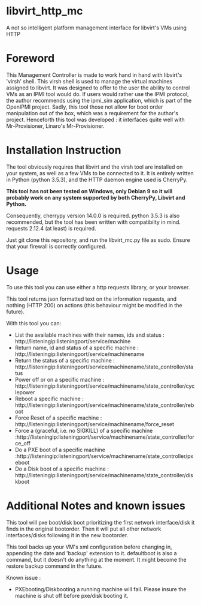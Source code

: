 # libvirt_http_mc
A not so intelligent platform management interface for libvirt's VMs using HTTP

<h1>Foreword</h1>
<p>
This Management Controller is made to work hand in hand with libvirt's 'virsh' shell.
This virsh shell is used to manage the virtual machines assigned to libvirt.
It was designed to offer to the user the ability to control VMs as an IPMI tool would do.
If users would rather use the IPMI protocol, the author recommends using the ipmi_sim application, which is part of the OpenIPMI project.
Sadly, this tool those not allow for boot order manipulation out of the box, which was a requirement for the author's project.
Henceforth this tool was developed : it interfaces quite well with Mr-Provisioner, Linaro's Mr-Provisioner.
</p>
<h1>Installation Instruction</h1>
<p>
The tool obviously requires that libvirt and the virsh tool are installed on your system, as well as a few VMs to be connected to it.
It is entirely written in Python (python 3.5.3), and the HTTP daemon engine used is CherryPy.

<b>This tool has not been tested on Windows, only Debian 9 so it will probably work on any system supported by both CherryPy, Libvirt and Python.</b>

Consequently, cherrypy version 14.0.0 is required.
python 3.5.3 is also recommended, but the tool has been written with compatibilty in mind.
requests 2.12.4 (at least) is required.

Just git clone this repository, and run the libvirt_mc.py file as sudo.
Ensure that your firewall is correctly configured.
</p>
<h1>Usage</h1>
<p>
To use this tool you can use either a http requests library, or your browser.

This tool returns json formatted text on the information requests, and nothing (HTTP 200) on actions (this behaviour might be modified in the future).

With this tool you can:
- List the available machines with their names, ids and status : http://listeningip:listeningport/service/machine
- Return name, id and status of a specific machine : http://listeningip:listeningport/service/machinename
- Return the status of a specific machine : http://listeningip:listeningport/service/machinename/state_controller/status
- Power off or on a specific machine : http://listeningip:listeningport/service/machinename/state_controller/cyclepower
- Reboot a specific machine : http://listeningip:listeningport/service/machinename/state_controller/reboot
- Force Reset of a specific machine : http://listeningip:listeningport/service/machinename/force_reset
- Force a (graceful, i.e. no SIGKILL) of a specific machine :http://listeningip:listeningport/service/machinename/state_controller/force_off
- Do a PXE boot of a specific machine :http://listeningip:listeningport/service/machinename/state_controller/pxeboot
- Do a Disk boot of a specific machine : http://listeningip:listeningport/service/machinename/state_controller/diskboot
</p>
<h1>Additional Notes and known issues</h1> 
<p>
This tool will pxe boot/disk boot prioritizing the first network interface/disk it finds in the original bootorder. Then it will put all other network interfaces/disks following it in the new bootorder.

This tool backs up your VM's xml configuration before changing in, appending the date and 'backup' extension to it.
defaultboot is also a command, but it doesn't do anything at the moment. It might become the restore backup command in  the future.

Known issue :
- PXEbooting/Diskbooting a running machine will fail. Please insure the machine is shut off before pxe/disk booting it.
</p>
